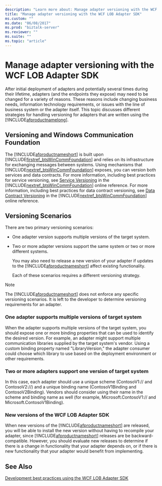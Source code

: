 ```yaml
---
description: "Learn more about: Manage adapter versioning with the WCF LOB Adapter SDK"
title: "Manage adapter versioning with the WCF LOB Adapter SDK"
ms.custom: ""
ms.date: "06/08/2017"
ms.prod: "biztalk-server"
ms.reviewer: ""
ms.suite: ""
ms.topic: "article"
---
```

# Manage adapter versioning with the WCF LOB Adapter SDK
After initial deployment of adapters and potentially several times during their lifetime, adapters (and the endpoints they expose) may need to be changed for a variety of reasons. These reasons include changing business needs, information technology requirements, or issues with the line of business system or the adapter itself. This topic discusses different strategies for handling versioning for adapters that are written using the [!INCLUDE[afproductnamelong](../../includes/afproductnamelong-md.md)].

## Versioning and Windows Communication Foundation
 The [!INCLUDE[afproductnameshort](../../includes/afproductnameshort-md.md)] is built upon  [!INCLUDE[firstref_btsWinCommFoundation](../../includes/firstref-btswincommfoundation-md.md)] and relies on its infrastructure for exchanging messages between systems. Using mechanisms that  [!INCLUDE[nextref_btsWinCommFoundation](../../includes/nextref-btswincommfoundation-md.md)] exposes, you can version both services and data contracts. For more information, including best practices for service versioning, see [Service Versioning](/dotnet/framework/wcf/service-versioning) in the [!INCLUDE[nextref_btsWinCommFoundation](../../includes/nextref-btswincommfoundation-md.md)] online reference. For more information, including best practices for data contract versioning, see [Data Contract Versioning](/dotnet/framework/wcf/feature-details/data-contract-versioning) in the [!INCLUDE[nextref_btsWinCommFoundation](../../includes/nextref-btswincommfoundation-md.md)] online reference.

## Versioning Scenarios
 There are two primary versioning scenarios:

- One adapter version supports multiple versions of the target system.

- Two or more adapter versions support the same system or two or more different systems.

  You may also need to release a new version of your adapter if updates to the [!INCLUDE[afproductnameshort](../../includes/afproductnameshort-md.md)] affect existing functionality.

  Each of these scenarios requires a different versioning strategy.

> [!NOTE]
>  The [!INCLUDE[afproductnameshort](../../includes/afproductnameshort-md.md)] does not enforce any specific versioning scenarios. It is left to the developer to determine versioning requirements for an adapter.

### One adapter supports multiple versions of target system
 When the adapter supports multiple versions of the target system, you should expose one or more binding properties that can be used to identify the desired version. For example, an adapter might support multiple communication libraries supplied by the target system's vendor. Using a custom binding property named "LibraryVersion," the adapter consumer could choose which library to use based on the deployment environment or other requirements.

### Two or more adapters support one version of target system
 In this case, each adapter should use a unique scheme (ContosoV1:// and ContosoV2://) and a unique binding name (ContosoV1Binding and ContosoV2Binding). Vendors should consider using their name in the scheme and binding name as well (for example, Microsoft.ContosoV1:// and Microsoft.ContosoV1Binding).

### New versions of the WCF LOB Adapter SDK
 When new versions of the [!INCLUDE[afproductnameshort](../../includes/afproductnameshort-md.md)] are released, you will be able to install the new version without having to recompile your adapter, since [!INCLUDE[afproductnameshort](../../includes/afproductnameshort-md.md)] releases are be backward-compatible. However, you should evaluate new releases to determine if there is a change in functionality that your adapter depends on, or if there is new functionality that your adapter would benefit from implementing.

## See Also
 [Development best practices using the WCF LOB Adapter SDK](../../adapters-and-accelerators/wcf-lob-adapter-sdk/development-best-practices-using-the-wcf-lob-adapter-sdk.md)